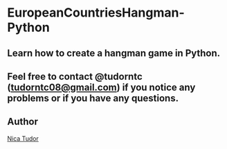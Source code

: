 # EuropeanCountriesHangman-Python
Learn how to create a hangman game in Python.
-------
Feel free to contact @tudorntc (tudorntc08@gmail.com) if you notice any problems or if you have any questions.
-------
Author
-------
[Nica Tudor](https://github.com/tudorntc)
